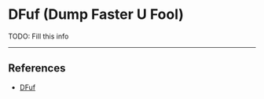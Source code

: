# DFuf (Dump Faster U Fool)

TODO: Fill this info

---
## References

- [DFuf](https://github.com/opabravo/dfuf)